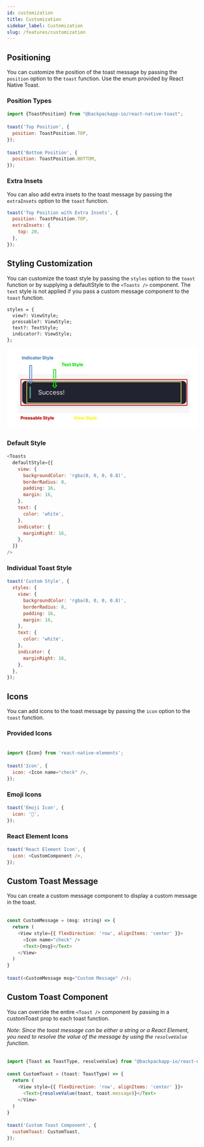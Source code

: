 ```yaml
---
id: customization
title: Customization
sidebar_label: Customization
slug: /features/customization
---
```


## Positioning

You can customize the position of the toast message by passing the `position` option to the `toast` function. Use the enum provided by React Native Toast.

### Position Types

```js
import {ToastPosition} from "@backpackapp-io/react-native-toast";

toast('Top Position', {
  position: ToastPosition.TOP,
});

toast('Bottom Position', {
  position: ToastPosition.BOTTOM,
});

```

### Extra Insets

You can also add extra insets to the toast message by passing the `extraInsets` option to the `toast` function.

```js
toast('Top Position with Extra Insets', {
  position: ToastPosition.TOP,
  extraInsets: {
    top: 20,
  },
});
```

## Styling Customization

You can customize the toast style by passing the `styles` option to the `toast` function or by supplying a defaultStyle to the `<Toasts />` component. The `text` style is not applied if you pass a custom message component to the `toast` function.
```
styles = {
  view?: ViewStyle;
  pressable?: ViewStyle;
  text?: TextStyle;
  indicator?: ViewStyle;
};
```


![Toast Diagram](../../static/img/toast-diagram.jpg)

### Default Style

```js
<Toasts
  defaultStyle={{
    view: {
      backgroundColor: 'rgba(0, 0, 0, 0.8)',
      borderRadius: 8,
      padding: 16,
      margin: 16,
    },
    text: {
      color: 'white',
    },
    indicator: {
      marginRight: 16,
    },
  }}
/>
```

### Individual Toast Style

```js
toast('Custom Style', {
  styles: {
    view: {
      backgroundColor: 'rgba(0, 0, 0, 0.8)',
      borderRadius: 8,
      padding: 16,
      margin: 16,
    },
    text: {
      color: 'white',
    },
    indicator: {
      marginRight: 16,
    },
  },
});
```

## Icons

You can add icons to the toast message by passing the `icon` option to the `toast` function.

### Provided Icons
```js

import {Icon} from 'react-native-elements';

toast('Icon', {
  icon: <Icon name="check" />,
});

```

### Emoji Icons
```js
toast('Emoji Icon', {
  icon: '🚀',
});

```

### React Element Icons
```js
toast('React Element Icon', {
  icon: <CustomComponent />,
});

```

## Custom Toast Message

You can create a custom message component to display a custom message in the toast.

```js

const CustomMessage = (msg: string) => {
  return (
    <View style={{ flexDirection: 'row', alignItems: 'center' }}>
      <Icon name="check" />
      <Text>{msg}</Text>
    </View>
  )
}

toast(<CustomMessage msg="Custom Message" />);
```

## Custom Toast Component

You can override the entire `<Toast />` component by passing in a customToast prop to each toast function.

*Note: Since the toast message can be either a string or a React Element, you need to resolve the value of the message by using the `resolveValue` function.*

```js

import {Toast as ToastType, resolveValue} from "@backpackapp-io/react-native-toast";

const CustomToast = (toast: ToastType) => {
  return (
    <View style={{ flexDirection: 'row', alignItems: 'center' }}>
      <Text>{resolveValue(toast, toast.message)}</Text>
    </View>
  )
}

toast('Custom Toast Component', {
  customToast: CustomToast,
});
```
